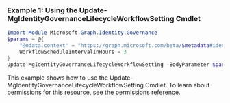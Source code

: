 ### Example 1: Using the Update-MgIdentityGovernanceLifecycleWorkflowSetting Cmdlet
```powershell
Import-Module Microsoft.Graph.Identity.Governance
$params = @{
	"@odata.context" = "https://graph.microsoft.com/beta/$metadata#identityGovernance/lifecycleWorkflows/settings/$entity"
	WorkflowScheduleIntervalInHours = 3
}
Update-MgIdentityGovernanceLifecycleWorkflowSetting -BodyParameter $params
```
This example shows how to use the Update-MgIdentityGovernanceLifecycleWorkflowSetting Cmdlet.
To learn about permissions for this resource, see the [permissions reference](/graph/permissions-reference).
